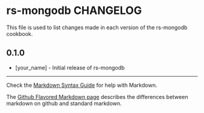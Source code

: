 rs-mongodb CHANGELOG
====================

This file is used to list changes made in each version of the rs-mongodb cookbook.

0.1.0
-----
- [your_name] - Initial release of rs-mongodb

- - -
Check the [Markdown Syntax Guide](http://daringfireball.net/projects/markdown/syntax) for help with Markdown.

The [Github Flavored Markdown page](http://github.github.com/github-flavored-markdown/) describes the differences between markdown on github and standard markdown.
